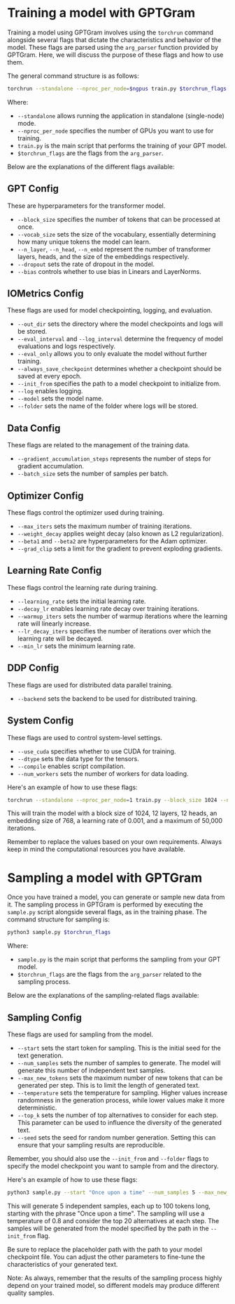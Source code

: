 # Training a model with GPTGram

Training a model using GPTGram involves using the `torchrun` command alongside several flags that dictate the characteristics and behavior of the model. These flags are parsed using the `arg_parser` function provided by GPTGram. Here, we will discuss the purpose of these flags and how to use them.

The general command structure is as follows:

```bash
torchrun --standalone --nproc_per_node=$ngpus train.py $torchrun_flags
```

Where:
- `--standalone` allows running the application in standalone (single-node) mode.
- `--nproc_per_node` specifies the number of GPUs you want to use for training.
- `train.py` is the main script that performs the training of your GPT model.
- `$torchrun_flags` are the flags from the `arg_parser`.

Below are the explanations of the different flags available:

## GPT Config
These are hyperparameters for the transformer model. 

- `--block_size` specifies the number of tokens that can be processed at once.
- `--vocab_size` sets the size of the vocabulary, essentially determining how many unique tokens the model can learn.
- `--n_layer`, `--n_head`, `--n_embd` represent the number of transformer layers, heads, and the size of the embeddings respectively.
- `--dropout` sets the rate of dropout in the model.
- `--bias` controls whether to use bias in Linears and LayerNorms.

## IOMetrics Config
These flags are used for model checkpointing, logging, and evaluation.

- `--out_dir` sets the directory where the model checkpoints and logs will be stored.
- `--eval_interval` and `--log_interval` determine the frequency of model evaluations and logs respectively.
- `--eval_only` allows you to only evaluate the model without further training.
- `--always_save_checkpoint` determines whether a checkpoint should be saved at every epoch.
- `--init_from` specifies the path to a model checkpoint to initialize from.
- `--log` enables logging.
- `--model` sets the model name.
- `--folder` sets the name of the folder where logs will be stored.

## Data Config
These flags are related to the management of the training data.

- `--gradient_accumulation_steps` represents the number of steps for gradient accumulation.
- `--batch_size` sets the number of samples per batch.

## Optimizer Config
These flags control the optimizer used during training.

- `--max_iters` sets the maximum number of training iterations.
- `--weight_decay` applies weight decay (also known as L2 regularization).
- `--beta1` and `--beta2` are hyperparameters for the Adam optimizer.
- `--grad_clip` sets a limit for the gradient to prevent exploding gradients.

## Learning Rate Config
These flags control the learning rate during training.

- `--learning_rate` sets the initial learning rate.
- `--decay_lr` enables learning rate decay over training iterations.
- `--warmup_iters` sets the number of warmup iterations where the learning rate will linearly increase.
- `--lr_decay_iters` specifies the number of iterations over which the learning rate will be decayed.
- `--min_lr` sets the minimum learning rate.

## DDP Config
These flags are used for distributed data parallel training.

- `--backend` sets the backend to be used for distributed training.

## System Config
These flags are used to control system-level settings.

- `--use_cuda` specifies whether to use CUDA for training.
- `--dtype` sets the data type for the tensors.
- `--compile` enables script compilation.
- `--num_workers` sets the number of workers for data loading.

Here's an example of how to use these flags:

```bash
torchrun --standalone --nproc_per_node=1 train.py --block_size 1024 --n_layer 12 --n_head 12 --n_embd 768 --learning_rate 0.001 --max_iters 50
```

This will train the model with a block size of 1024, 12 layers, 12 heads, an embedding size of 768, a learning rate of 0.001, and a maximum of 50,000 iterations.

Remember to replace the values based on your own requirements. Always keep in mind the computational resources you have available.

# Sampling a model with GPTGram

Once you have trained a model, you can generate or sample new data from it. The sampling process in GPTGram is performed by executing the `sample.py` script alongside several flags, as in the training phase. The command structure for sampling is:

```bash
python3 sample.py $torchrun_flags
```

Where:
- `sample.py` is the main script that performs the sampling from your GPT model.
- `$torchrun_flags` are the flags from the `arg_parser` related to the sampling process.

Below are the explanations of the sampling-related flags available:

## Sampling Config
These flags are used for sampling from the model.

- `--start` sets the start token for sampling. This is the initial seed for the text generation.
- `--num_samples` sets the number of samples to generate. The model will generate this number of independent text samples.
- `--max_new_tokens` sets the maximum number of new tokens that can be generated per step. This is to limit the length of generated text.
- `--temperature` sets the temperature for sampling. Higher values increase randomness in the generation process, while lower values make it more deterministic.
- `--top_k` sets the number of top alternatives to consider for each step. This parameter can be used to influence the diversity of the generated text.
- `--seed` sets the seed for random number generation. Setting this can ensure that your sampling results are reproducible.

Remember, you should also use the `--init_from` and `--folder` flags to specify the model checkpoint you want to sample from and the directory.

Here's an example of how to use these flags:

```bash
python3 sample.py --start "Once upon a time" --num_samples 5 --max_new_tokens 100 --temperature 0.8 --top_k 20 --init_from /path/to/your/model/checkpoint
```

This will generate 5 independent samples, each up to 100 tokens long, starting with the phrase "Once upon a time". The sampling will use a temperature of 0.8 and consider the top 20 alternatives at each step. The samples will be generated from the model specified by the path in the `--init_from` flag.

Be sure to replace the placeholder path with the path to your model checkpoint file. You can adjust the other parameters to fine-tune the characteristics of your generated text.

Note: As always, remember that the results of the sampling process highly depend on your trained model, so different models may produce different quality samples.